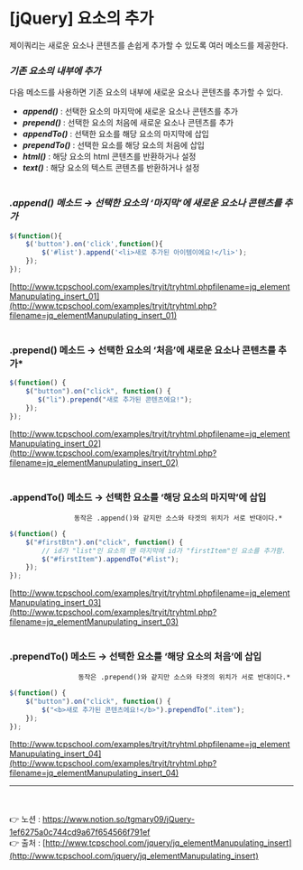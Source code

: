 # [jQuery] 요소의 추가

제이쿼리는 새로운 요소나 콘텐츠를 손쉽게 추가할 수 있도록 여러 메소드를 제공한다.

### ***기존 요소의 내부에 추가***

다음 메소드를 사용하면 기존 요소의 내부에 새로운 요소나 콘텐츠를 추가할 수 있다.

- ***append()*** : 선택한 요소의 마지막에 새로운 요소나 콘텐츠를 추가
- ***prepend()*** : 선택한 요소의 처음에 새로운 요소나 콘텐츠를 추가
- ***appendTo()*** : 선택한 요소를 해당 요소의 마지막에 삽입
- ***prependTo()*** : 선택한 요소를 해당 요소의 처음에 삽입
- ***html()*** : 해당 요소의 html 콘텐츠를 반환하거나 설정
- ***text()*** : 해당 요소의 텍스트 콘텐츠를 반환하거나 설정
<br><br>

### ***.append() 메소드 →** 선택한 요소의 ‘마지막’에 새로운 요소나 콘텐츠를 추가*

```jsx
$(function(){
	$('button').on('click',function(){
		$('#list').append('<li>새로 추가된 아이템이에요!</li>');
	});
});
```

[http://www.tcpschool.com/examples/tryit/tryhtml.phpfilename=jq_elementManupulating_insert_01](http://www.tcpschool.com/examples/tryit/tryhtml.php?filename=jq_elementManupulating_insert_01)
<br><br>

### **.prepend() 메소드 →** 선택한 요소의 ‘처음’에 새로운 요소나 콘텐츠를 추가*

```jsx
$(function() {
    $("button").on("click", function() {
       $("li").prepend("새로 추가된 콘텐츠에요!");
    });
});
```

[http://www.tcpschool.com/examples/tryit/tryhtml.phpfilename=jq_elementManupulating_insert_02](http://www.tcpschool.com/examples/tryit/tryhtml.php?filename=jq_elementManupulating_insert_02)
<br><br>

### **.appendTo() 메소드 →** 선택한 요소를 ‘해당 요소의 마지막’에 삽입
                    동작은 .append()와 같지만 소스와 타겟의 위치가 서로 반대이다.*

```jsx
$(function() {
    $("#firstBtn").on("click", function() {
        // id가 "list"인 요소의 맨 마지막에 id가 "firstItem"인 요소를 추가함.
        $("#firstItem").appendTo("#list");
    });
});
```

[http://www.tcpschool.com/examples/tryit/tryhtml.phpfilename=jq_elementManupulating_insert_03](http://www.tcpschool.com/examples/tryit/tryhtml.php?filename=jq_elementManupulating_insert_03)
<br><br>

### **.prependTo() 메소드 →** 선택한 요소를 ‘해당 요소의 처음’에 삽입
                     동작은 .prepend()와 같지만 소스와 타겟의 위치가 서로 반대이다.*

```jsx
$(function() {
    $("button").on("click", function() {
        $("<b>새로 추가된 콘텐츠에요!</b>").prependTo(".item");
    });
});
```

[http://www.tcpschool.com/examples/tryit/tryhtml.phpfilename=jq_elementManupulating_insert_04](http://www.tcpschool.com/examples/tryit/tryhtml.php?filename=jq_elementManupulating_insert_04)

---

<br><br>
👉 노션 : https://www.notion.so/tgmary09/jQuery-1ef6275a0c744cd9a67f654566f791ef
<br>
👉 출처 : [http://www.tcpschool.com/jquery/jq_elementManupulating_insert](http://www.tcpschool.com/jquery/jq_elementManupulating_insert)
